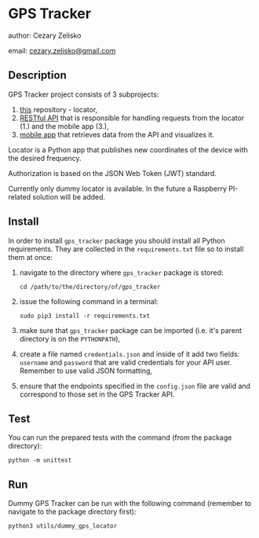 # GPS Tracker

author: Cezary Zelisko

email: cezary.zelisko@gmail.com

## Description
GPS Tracker project consists of 3 subprojects:

1. [this](https://github.com/cezaryzelisko/gps-tracker) repository - locator,
2. [RESTful API](https://github.com/cezaryzelisko/gps-tracker-api) that is responsible for
handling requests from the locator (1.) and the mobile app (3.),
3. [mobile app](https://github.com/cezaryzelisko/gps-tracker-mobile) that retrieves data
from the API and visualizes it.

Locator is a Python app that publishes new coordinates of the device with the desired
frequency.

Authorization is based on the JSON Web Token (JWT) standard.

Currently only dummy locator is available. In the future a Raspberry PI-related solution
will be added.

## Install
In order to install `gps_tracker` package you should install all Python requirements.
They are collected in the `requirements.txt` file so to install them at once:

1. navigate to the directory where `gps_tracker` package is stored:

    ```cd /path/to/the/directory/of/gps_tracker```

2. issue the following command in a terminal:

    ```sudo pip3 install -r requirements.txt```

3. make sure that `gps_tracker` package can be imported (i.e. it's parent directory is
on the `PYTHONPATH`),

4. create a file named `credentials.json` and inside of it add two fields: `username` and
`password` that are valid credentials for your API user. Remember to use valid JSON
formatting,

5. ensure that the endpoints specified in the `config.json` file are valid and correspond
to those set in the GPS Tracker API.

## Test
You can run the prepared tests with the command (from the package directory):

```python -m unittest```

## Run
Dummy GPS Tracker can be run with the following command (remember to navigate to the
package directory first):

```python3 utils/dummy_gps_locator```
